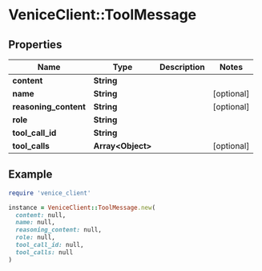 # VeniceClient::ToolMessage

## Properties

| Name | Type | Description | Notes |
| ---- | ---- | ----------- | ----- |
| **content** | **String** |  |  |
| **name** | **String** |  | [optional] |
| **reasoning_content** | **String** |  | [optional] |
| **role** | **String** |  |  |
| **tool_call_id** | **String** |  |  |
| **tool_calls** | **Array&lt;Object&gt;** |  | [optional] |

## Example

```ruby
require 'venice_client'

instance = VeniceClient::ToolMessage.new(
  content: null,
  name: null,
  reasoning_content: null,
  role: null,
  tool_call_id: null,
  tool_calls: null
)
```


